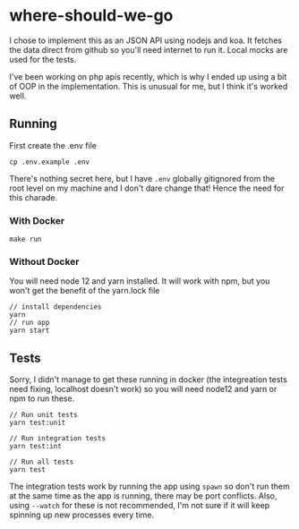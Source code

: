 # where-should-we-go

I chose to implement this as an JSON API using nodejs and koa. It fetches the data direct from github so you'll need internet to run it. Local mocks are used for the tests.

I've been working on php apis recently, which is why I ended up using a bit of OOP in the implementation. This is unusual for me, but I think it's worked well.

## Running

First create the .env file

```
cp .env.example .env
```

There's nothing secret here, but I have `.env` globally gitignored from the root level on my machine and I don't dare change that! Hence the need for this charade.

### With Docker

`make run`

### Without Docker

You will need node 12 and yarn installed. It will work with npm, but you won't get the benefit of the yarn.lock file

```
// install dependencies
yarn
// run app
yarn start
```

## Tests

Sorry, I didn't manage to get these running in docker (the integreation tests need fixing, localhost doesn't work) so you will need node12 and yarn or npm to run these.

```
// Run unit tests
yarn test:unit

// Run integration tests
yarn test:int

// Run all tests
yarn test
```

The integration tests work by running the app using `spawn` so don't run them at the same time as the app is running, there may be port conflicts. Also, using `--watch` for these is not recommended, I'm not sure if it will keep spinning up new processes every time.

